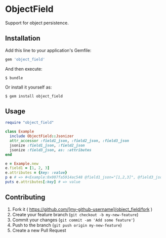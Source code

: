 # ObjectField

Support for object persistence.

## Installation

Add this line to your application's Gemfile:

```ruby
gem 'object_field'
```

And then execute:

    $ bundle

Or install it yourself as:

    $ gem install object_field

## Usage

```ruby
require "object_field"

class Example
  include ObjectField::Jsonizer
  attr_accessor :field1_json, :field2_json, :field3_json
  jsonize :field1_json, :field2_json
  jsonize :field3_json, as: :attributes
end

e = Example.new
e.field1 = [1, 2, 3]
e.attributes = {key: :value}
p e # => #<Example:0x007fa5914ac548 @field1_json="[1,2,3]", @field3_json="{\":key\":\":value\"}">
puts e.attributes[:key] # => value
```

## Contributing

1. Fork it ( https://github.com/[my-github-username]/object_field/fork )
2. Create your feature branch (`git checkout -b my-new-feature`)
3. Commit your changes (`git commit -am 'Add some feature'`)
4. Push to the branch (`git push origin my-new-feature`)
5. Create a new Pull Request
